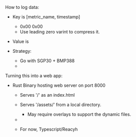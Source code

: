 

How to log data:
- Key is [metric_name, timestamp]
    - 0x00 0x00
    - Use leading zero varint to compress it.
- Value is 



- Strategy:
    - Go with SGP30 + BMP388
    - 


Turning this into a web app:
- Rust Binary hosting web server on port 8000
    - Serves '/' as an index.html
    - Serves '/assets/'  from a local directory.
        - May require overlays to support the dynamic files.
    - 

    - For now, Typescript/Reacyh